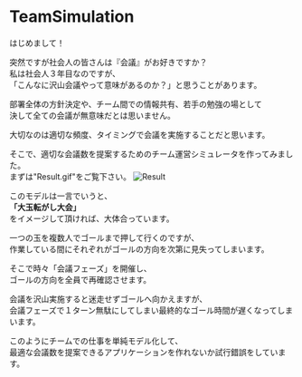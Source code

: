# TeamSimulation
はじめまして！

突然ですが社会人の皆さんは『会議』がお好きですか？  
私は社会人３年目なのですが、  
「こんなに沢山会議やって意味があるのか？」と思うことがあります。

部署全体の方針決定や、チーム間での情報共有、若手の勉強の場として  
決して全ての会議が無意味だとは思いません。

大切なのは適切な頻度、タイミングで会議を実施することだと思います。

そこで、適切な会議数を提案するためのチーム運営シミュレータを作ってみました。  
まずは"Result.gif"をご覧下さい。
![Result](https://user-images.githubusercontent.com/35166412/65834551-0b9b7080-e317-11e9-8eee-fd868c15c6b9.gif)

このモデルは一言でいうと、  
**「大玉転がし大会」**  
をイメージして頂ければ、大体合っています。

一つの玉を複数人でゴールまで押して行くのですが、  
作業している間にそれぞれがゴールの方向を次第に見失ってしまいます。

そこで時々「会議フェーズ」を開催し、  
ゴールの方向を全員で再確認させます。

会議を沢山実施すると迷走せずゴールへ向かえますが、  
会議フェーズで１ターン無駄にしてしまい最終的なゴール時間が遅くなってしまいます。

このようにチームでの仕事を単純モデル化して、  
最適な会議数を提案できるアプリケーションを作れないか試行錯誤をしています。
